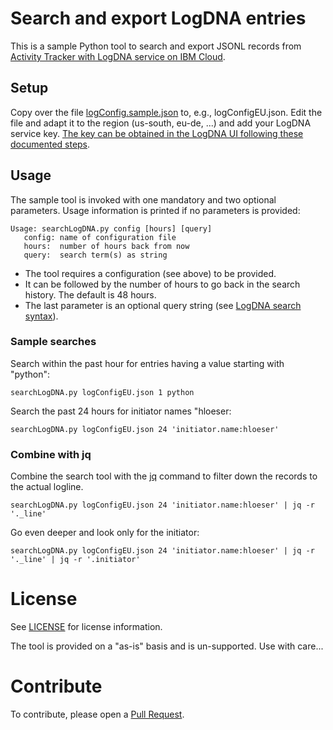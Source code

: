 # Search and export LogDNA entries

This is a sample Python tool to search and export JSONL records from [Activity Tracker with LogDNA service on IBM Cloud](https://cloud.ibm.com/docs/services/Activity-Tracker-with-LogDNA?topic=logdnaat-getting-started).

## Setup

Copy over the file [logConfig.sample.json](logConfig.sample.json) to, e.g., logConfigEU.json. Edit the file and adapt it to the region (us-south, eu-de, ...) and add your LogDNA service key. [The key can be obtained in the LogDNA UI following these documented steps](https://cloud.ibm.com/docs/services/Activity-Tracker-with-LogDNA?topic=logdnaat-export#export_step3).

## Usage

The sample tool is invoked with one mandatory and two optional parameters. Usage information is printed if no parameters is provided:

```
Usage: searchLogDNA.py config [hours] [query]
   config: name of configuration file
   hours:  number of hours back from now
   query:  search term(s) as string
```

- The tool requires a configuration (see above) to be provided.
- It can be followed by the number of hours to go back in the search history. The default is 48 hours.
- The last parameter is an optional query string (see [LogDNA search syntax](https://docs.logdna.com/docs/search)).


### Sample searches

Search within the past hour for entries having a value starting with "python":

`searchLogDNA.py logConfigEU.json 1 python`


Search the past 24 hours for initiator names "hloeser:

`searchLogDNA.py logConfigEU.json 24 'initiator.name:hloeser'`

### Combine with jq

Combine the search tool with the [jq](https://stedolan.github.io/jq/) command to filter down the records to the actual logline.

`searchLogDNA.py logConfigEU.json 24 'initiator.name:hloeser' | jq -r '._line'`

Go even deeper and look only for the initiator:

`searchLogDNA.py logConfigEU.json 24 'initiator.name:hloeser' | jq -r '._line' | jq -r '.initiator'`

# License

See [LICENSE](LICENSE) for license information.

The tool is provided on a "as-is" basis and is un-supported. Use with care...

# Contribute

To contribute, please open a [Pull Request](/pulls).